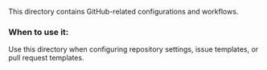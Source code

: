 This directory contains GitHub-related configurations and workflows.

### When to use it:
Use this directory when configuring repository settings, issue templates, or pull request templates.